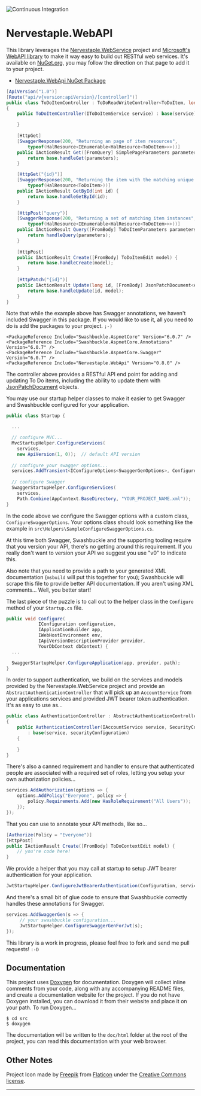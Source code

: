 ![Continuous Integration](https://github.com/cmiles74/WebApi/actions/workflows/ci.yml/badge.svg)

# Nervestaple.WebAPI

This library leverages the [Nervestaple.WebService][0] project and 
[Microsoft's WebAPI library][2] to make it way easy to build out RESTful web 
services. It's available on [NuGet.org][3], you may follow the direction on
that page to add it to your project.

* [Nervestaple.WebApi NuGet Package][3]

```cs
[ApiVersion("1.0")]
[Route("api/v{version:apiVersion}/[controller]")]
public class ToDoItemController : ToDoReadWriteController<ToDoItem, long>, IToDoItemController
{
    public ToDoItemController(IToDoItemService service) : base(service) {

    }
    
    [HttpGet]
    [SwaggerResponse(200, "Returning an page of item resources", 
        typeof(HalResource<IEnumerable<HalResource<ToDoItem>>>))]
    public IActionResult Get([FromQuery] SimplePageParameters parameters) {
        return base.handleGet(parameters);
    }

    [HttpGet("{id}")]
    [SwaggerResponse(200, "Returning the item with the matching unique identifier",
        typeof(HalResource<ToDoItem>))]
    public IActionResult GetById(int id) {
        return base.handleGetById(id);
    }

    [HttpPost("query")]
    [SwaggerResponse(200, "Returning a set of matching item instances",
        typeof(HalResource<IEnumerable<HalResource<ToDoItem>>>))]
    public IActionResult Query([FromBody] ToDoItemParameters parameters) {
        return handleQuery(parameters);
    }
    
    [HttpPost]
    public IActionResult Create([FromBody] ToDoItemEdit model) {
        return base.handleCreate(model);
    }
    
    [HttpPatch("{id}")]
    public IActionResult Update(long id, [FromBody] JsonPatchDocument<AbstractEntity> model) {
        return base.handleUpdate(id, model);
    }
}
```

Note that while the example above has Swagger annotations, we haven't included
Swagger in this package. If you would like to use it, all you need to do is add
the packages to your project. `;-)`

```
<PackageReference Include="Swashbuckle.AspnetCore" Version="6.0.7" />
<PackageReference Include="Swashbuckle.AspnetCore.Annotations" Version="6.0.7" />
<PackageReference Include="Swashbuckle.AspnetCore.Swagger" Version="6.0.7" />
<PackageReference Include="Nervestaple.WebApi" Version="0.8.0" />
```

The controller above provides a RESTful API end point for adding and updating 
To Do items, including the ability to update them with [JsonPatchDocument][1]
objects.

You may use our startup helper classes to make it easier to get Swagger and
Swashbuckle configured for your application.

```cs
public class Startup {

  ...

  // configure MVC...
  MvcStartupHelper.ConfigureServices(
    services, 
    new ApiVersion(1, 0));  // default API version
  
  // configure your swagger options...
  services.AddTransient<IConfigureOptions<SwaggerGenOptions>, ConfigureSwaggerOptions>();
  
  // configure Swagger
  SwaggerStartupHelper.ConfigureServices(
    services, 
    Path.Combine(AppContext.BaseDirectory, "YOUR_PROJECT_NAME.xml"));
}
```

In the code above we configure the Swagger options with a custom class, 
`ConfigureSwaggerOptions`. Your options class should look something like the
example in `src\Helpers\SampleConfigureSwaggerOptions.cs`. 

At this time both Swagger, Swashbuckle and the supporting tooling require that 
you version your API, there's no getting around this requirement. If you really
don't want to version your API we suggest you use "v0" to indicate this.

Also note that you need to provide a path to your generated XML documentation
(`msbuild` will put this together for you); Swashbuckle will scrape this file
 to provide better API documentation. If you aren't using XML comments... 
 Well, you better start!
 
The last piece of the puzzle is to call out to the helper class in the 
`Configure` method of your `Startup.cs` file.

```cs
public void Configure(
            IConfiguration configuration,
            IApplicationBuilder app, 
            IWebHostEnvironment env, 
            IApiVersionDescriptionProvider provider,
            YourDbContext dbContext) {
  ...

  SwaggerStartupHelper.ConfigureApplication(app, provider, path);
}
```

In order to support authentication, we build on the services and models 
provided by the Nervestaple.WebService project and provide an 
`AbstractAuthenticationController` that will pick up an `AccountService` from
your applications services and provided JWT bearer token authentication. It's 
as easy to use as...

```cs
public class AuthenticationController : AbstractAuthenticationController
{
    public AuthenticationController(IAccountService service, SecurityConfiguration securityConfiguration)
        : base(service, securityConfiguration)
    {
        
    }
}
```

There's also a canned requirement and handler to ensure that authenticated 
people are associated with a required set of roles, letting you setup your own
authorization policies...

```cs
services.AddAuthorization(options => {
    options.AddPolicy("Everyone", policy => {
        policy.Requirements.Add(new HasRoleRequirement("All Users"));
    });
});
```

That you can use to annotate your API methods, like so...

```cs
[Authorize(Policy = "Everyone")]
[HttpPost]
public IActionResult Create([FromBody] ToDoContextEdit model) {
    // you're code here!
}
```

We provide a helper that you may call at startup to setup JWT bearer 
authentication for your application.

```cs
JwtStartupHelper.ConfigureJwtBearerAuthentication(Configuration, services);
```

And there's a small bit of glue code to ensure that Swashbuckle correctly 
handles these annotations for Swagger.

```cs
services.AddSwaggerGen(s => {
     // your swashbuckle configuration...
     JwtStartupHelper.ConfigureSwaggerGenForJwt(s);
}); 
```

This library is a work in progress, please feel free to fork and send me pull
requests! `:-D`


## Documentation

This project uses [Doxygen](http://www.doxygen.nl/) for documentation. Doxygen 
will collect inline comments from your code, along with any accompanying README 
files, and create a documentation website for the project. If you do not have 
Doxygen installed, you can download it from their website and place it on your 
path. To run Doxygen...

    $ cd src
    $ doxygen

The documentation will be written to the `doc/html` folder at the root of the 
project, you can read this documentation with your web browser.

## Other Notes

Project Icon made by [Freepik](https://www.freepik.com/) from 
[Flaticon](https://www.flaticon.com/) under the 
[Creative Commons license](http://creativecommons.org/licenses/by/3.0/).

----

[0]: https://github.com/cmiles74/WebService
[1]: https://docs.microsoft.com/en-us/aspnet/core/web-api/jsonpatch
[2]: https://docs.microsoft.com/en-us/aspnet/core/web-api/
[3]: https://www.nuget.org/packages/Nervestaple.WebApi/